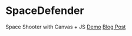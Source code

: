# SpaceDefender
Space Shooter with Canvas + JS
[Demo](http://citylims.github.io/spacedefender)
[Blog Post](https://medium.com/@citylims/flying-through-space-with-javascript-and-canvas-92f9ff719540)
